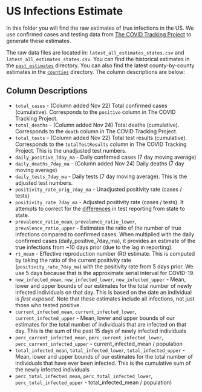 # US Infections Estimate

In this folder you will find the raw estimates of true infections in the US. We use confirmed cases and testing data from [The COVID Tracking Project](https://covidtracking.com/data/download) to generate these estimates.

The raw data files are located in: `latest_all_estimates_states.csv` and `latest_all_estimates_states.csv`. You can find the historical estimates in the [`past_estimates`](past_estimates) directory. You can also find the latest county-by-county estimates in the [`counties`](counties) directory. The column descriptions are below:

## Column Descriptions

* `total_cases` - (Column added Nov 22) Total confirmed cases (cumulative). Corresponds to the `positive` column in The COVID Tracking Project. 
* `total_deaths` - (Column added Nov 24) Total deaths (cumulative). Corresponds to the `death` column in The COVID Tracking Project. 
* `total_tests` - (Column added Nov 22) Total test results (cumulative). Corresponds to the `totalTestResults` column in The COVID Tracking Project. This is the unadjusted test numbers.
* `daily_positive_7day_ma` - Daily confirmed cases (7 day moving average)
* `daily_deaths_7day_ma` - (Column added Nov 24) Daily deaths (7 day moving average)
* `daily_tests_7day_ma` - Daily tests (7 day moving average). This is the adjusted test numbers.
* `positivity_rate_orig_7day_ma` - Unadjusted positivity rate (cases / tests)
* `positivity_rate_7day_ma` - Adjusted positivity rate (cases / tests). It attempts to correct for the [differences](https://covidtracking.com/about-data/total-tests) in test reporting from state to state.
* `prevalence_ratio_mean`, `prevalence_ratio_lower`, `prevalence_ratio_upper` - Estimates the ratio of the number of true infections compared to confirmed cases. When multiplied with the daily confirmed cases (daily_positive_7day_ma), it provides an estimate of the true infections from ~10 days prior (due to the lag in reporting).
* `rt_mean` - Effective reproduction number (Rt) estimate. This is computed by taking the ratio of the current positivity rate (`positivity_rate_7day_ma`) with the positivity rate from 5 days prior. We use 5 days because that is the approximate serial interval for COVID-19.
* `new_infected_mean`, `new_infected_lower`, `new_infected_upper` - Mean, lower and upper bounds of our estimates for the total number of newly infected individuals on that day. This is based on the date an individual is *first exposed*. Note that these estimates include all infections, not just those who tested positive.
* `current_infected_mean`, `current_infected_lower`, `current_infected_upper` - Mean, lower and upper bounds of our estimates for the total number of individuals that are infected on that day. This is the sum of the past 15 days of newly infected individuals
* `perc_current_infected_mean`, `perc_current_infected_lower`, `perc_current_infected_upper` - current_infected_mean / population
* `total_infected_mean`, `total_infected_lower`, `total_infected_upper` - Mean, lower and upper bounds of our estimates for the total number of individuals that have ever been infected. This is the cumulative sum of the newly infected individuals
* `perc_total_infected_mean`, `perc_total_infected_lower`, `perc_total_infected_upper` - total_infected_mean / population)
